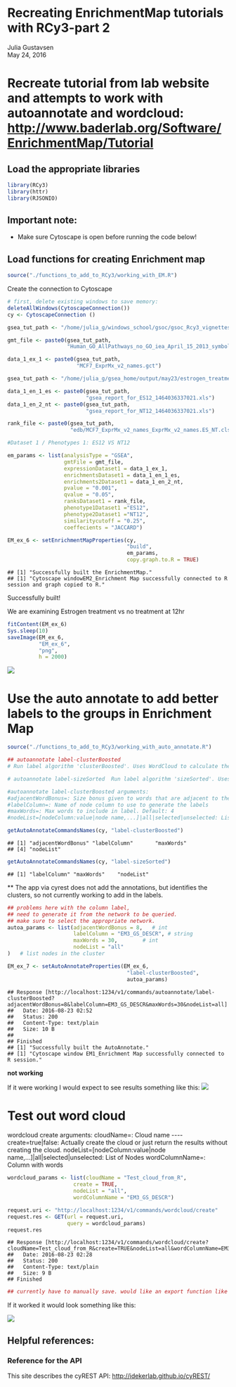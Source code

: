 # Recreating EnrichmentMap tutorials with RCy3-part 2
Julia Gustavsen  
May 24, 2016  
# Recreate tutorial from lab website and attempts to work with autoannotate and wordcloud: http://www.baderlab.org/Software/EnrichmentMap/Tutorial

## Load the appropriate libraries

```r
library(RCy3)
library(httr)
library(RJSONIO)
```

## Important note:

* Make sure Cytoscape is open before running the code below!

## Load functions for creating Enrichment map


```r
source("./functions_to_add_to_RCy3/working_with_EM.R")
```

Create the connection to Cytoscape

```r
# first, delete existing windows to save memory:
deleteAllWindows(CytoscapeConnection())
cy <- CytoscapeConnection ()
```




```r
gsea_tut_path <- "/home/julia_g/windows_school/gsoc/gsoc_Rcy3_vignettes/GSEATutorial/"

gmt_file <- paste0(gsea_tut_path,
                   "Human_GO_AllPathways_no_GO_iea_April_15_2013_symbol.gmt")

data_1_ex_1 <- paste0(gsea_tut_path,
                      "MCF7_ExprMx_v2_names.gct")

gsea_tut_path <- "/home/julia_g/gsea_home/output/may23/estrogen_treatment_12hr_gsea_enrichment_results.Gsea.1464036337021/"

data_1_en_1_es <- paste0(gsea_tut_path,
                         "gsea_report_for_ES12_1464036337021.xls")
data_1_en_2_nt <- paste0(gsea_tut_path,
                         "gsea_report_for_NT12_1464036337021.xls")

rank_file <- paste0(gsea_tut_path,
                    "edb/MCF7_ExprMx_v2_names_ExprMx_v2_names.ES_NT.cls_ES12_versus_NT12.rnk")
```



```r
#Dataset 1 / Phenotypes 1: ES12 VS NT12 

em_params <- list(analysisType = "GSEA",
                  gmtFile = gmt_file,
                  expressionDataset1 = data_1_ex_1,
                  enrichmentsDataset1 = data_1_en_1_es,
                  enrichments2Dataset1 = data_1_en_2_nt,
                  pvalue = "0.001",
                  qvalue = "0.05",
                  ranksDataset1 = rank_file,
                  phenotype1Dataset1 ="ES12",
                  phenotype2Dataset1 ="NT12",
                  similaritycutoff = "0.25",
                  coeffecients = "JACCARD")

EM_ex_6 <- setEnrichmentMapProperties(cy,
                                      "build",
                                      em_params,
                                      copy.graph.to.R = TRUE)
```

```
## [1] "Successfully built the EnrichmentMap."
## [1] "Cytoscape windowEM2_Enrichment Map successfully connected to R session and graph copied to R."
```

Successfully built!

We are examining Estrogen treatment vs no treatment at 12hr

```r
fitContent(EM_ex_6)
Sys.sleep(10)
saveImage(EM_ex_6,
          "EM_ex_6",
          "png",
          h = 2000)
```
![](./EM_ex_6.png)


# Use the auto annotate to add better labels to the groups in Enrichment Map


```r
source("./functions_to_add_to_RCy3/working_with_auto_annotate.R")

## autoannotate label-clusterBoosted  
# Run label algorithm 'clusterBoosted'. Uses WordCloud to calculate the labels. Words in the label are the most frequent words and their adjacent words. The higher the "adjacent word bonus" is, the more likely adjacent words will be in the label.

# autoannotate label-sizeSorted  Run label algorithm 'sizeSorted'. Uses WordCloud to calculate the labels. Words in the label are the most frequent words.

#autoannotate label-clusterBoosted arguments:
#adjacentWordBonus=: Size bonus given to words that are adjacent to the largest words. Default: 8
#labelColumn=: Name of node column to use to generate the labels
#maxWords=: Max words to include in label. Default: 4
#nodeList=[nodeColumn:value|node name,...]|all|selected|unselected: List of nodes in the cluster
```


```r
getAutoAnnotateCommandsNames(cy, "label-clusterBoosted")
```

```
## [1] "adjacentWordBonus" "labelColumn"       "maxWords"         
## [4] "nodeList"
```

```r
getAutoAnnotateCommandsNames(cy, "label-sizeSorted")
```

```
## [1] "labelColumn" "maxWords"    "nodeList"
```

** The app via cyrest does not add the annotations, but identifies the clusters, so not currently working to add in the labels. 



```r
## problems here with the column label, 
## need to generate it from the network to be queried.
## make sure to select the appropriate network. 
autoa_params <- list(adjacentWordBonus = 8,   # int
                     labelColumn = "EM3_GS_DESCR", # string
                     maxWords = 30,        # int
                     nodeList = "all"
)   # list nodes in the cluster

EM_ex_7 <- setAutoAnnotateProperties(EM_ex_6,
                                      "label-clusterBoosted",
                                      autoa_params)
```

```
## Response [http://localhost:1234/v1/commands/autoannotate/label-clusterBoosted?adjacentWordBonus=8&labelColumn=EM3_GS_DESCR&maxWords=30&nodeList=all]
##   Date: 2016-08-23 02:52
##   Status: 200
##   Content-Type: text/plain
##   Size: 10 B
## 
## Finished
## [1] "Successfully built the AutoAnnotate."
## [1] "Cytoscape window EM1_Enrichment Map successfully connected to R session."
```

**not working**

If it were working I would expect to see results something like this:
![](./em_autoannotate_manual_shot1.png)

# Test out word cloud

wordcloud create arguments:
cloudName=<String>: Cloud name ----
create=true|false: Actually create the cloud or just return the results without creating the cloud.
nodeList=[nodeColumn:value|node name,...]|all|selected|unselected: List of Nodes
wordColumnName=<String>: Column with words


```r
wordcloud_params <- list(cloudName = "Test_cloud_from_R",  
                     create = TRUE,
                     nodeList = "all",
                     wordColumnName = "EM3_GS_DESCR")

request.uri <- "http://localhost:1234/v1/commands/wordcloud/create"
request.res <- GET(url = request.uri,
                   query = wordcloud_params)
request.res
```

```
## Response [http://localhost:1234/v1/commands/wordcloud/create?cloudName=Test_cloud_from_R&create=TRUE&nodeList=all&wordColumnName=EM3_GS_DESCR]
##   Date: 2016-08-23 02:28
##   Status: 200
##   Content-Type: text/plain
##   Size: 9 B
## Finished
```

```r
## currently have to manually save. would like an export function like in the GUI.
```

If it worked it would look something like this:

![](./em_word_cloud_manual_shot.png)

## Helpful references:

### Reference for the API

This site describes the cyREST API: http://idekerlab.github.io/cyREST/

